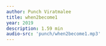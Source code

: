 ```yaml
---
author: Punch Viratmalee
title: when2become1
year: 2019
description: 1.59 min
audio-src: 'punch/when2become1.mp3'
---
```

